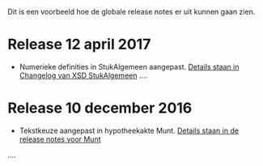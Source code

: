 Dit is een voorbeeld hoe de globale release notes er uit kunnen gaan zien.

# Release 12 april 2017
- Numerieke definities in StukAlgemeen aangepast. [Details staan in Changelog van XSD StukAlgemeen](/stuk%20algemeen/Changelog%20XSD%20StukAlgemeen-6.3.1.doc)
....
# Release 10 december 2016 #
- Tekstkeuze aangepast in hypotheekakte Munt. [Details staan in de release notes voor Munt](/modeldocumenten/18.%20Hypotheek%20Munt/20161001000018/Releasenotes%20Munt%2020161001000018%20-%202.md)

....



